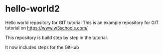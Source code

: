 # hello-world2
Hello world repository for GIT tutorial
This is an example repository for GIT tutorial on https://www.w3schools.com/

This repository is build step by step in the tutorial.

It now includes steps for the GitHub
